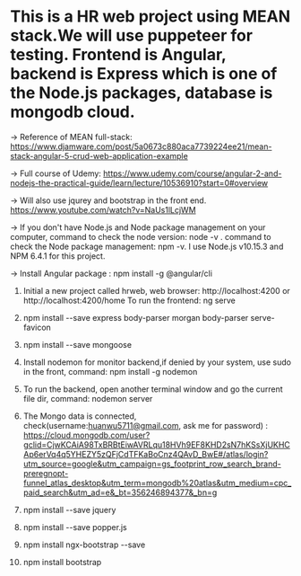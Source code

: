 
# This is a HR web project using MEAN stack.We will use puppeteer for testing. Frontend is Angular, backend is Express which is one of the Node.js packages, database is mongodb cloud.

-> Reference of MEAN full-stack: https://www.djamware.com/post/5a0673c880aca7739224ee21/mean-stack-angular-5-crud-web-application-example

-> Full course of Udemy: https://www.udemy.com/course/angular-2-and-nodejs-the-practical-guide/learn/lecture/10536910?start=0#overview

-> Will also use jqurey and bootstrap in the front end. https://www.youtube.com/watch?v=NaUs1lLcjWM

-> If you don't have Node.js and Node package management on your computer, command to check the node version: node -v . command to check the Node package management: npm -v. I use Node.js v10.15.3 and NPM 6.4.1 for this project.

-> Install Angular package : npm install -g @angular/cli

1. Initial a new project called hrweb, web browser: http://localhost:4200 or http://localhost:4200/home
   To run the frontend: ng serve

2. npm install --save express body-parser morgan body-parser serve-favicon

3. npm install --save mongoose

4. Install nodemon for monitor backend,if denied by your system, use sudo in the front, command: npm install -g nodemon

5. To run the backend, open another terminal window and go the current file dir, 
   command: nodemon server

6. The Mongo data is connected, check(username:huanwu5711@gmail.com, ask me for password) : https://cloud.mongodb.com/user?gclid=CjwKCAiA98TxBRBtEiwAVRLqu18HVh9EF8KHD2sN7hKSsXjUKHCAp6erVq4q5YHEZY5zQFjCdTFKaBoCnz4QAvD_BwE#/atlas/login?utm_source=google&utm_campaign=gs_footprint_row_search_brand-preregnopt-funnel_atlas_desktop&utm_term=mongodb%20atlas&utm_medium=cpc_paid_search&utm_ad=e&_bt=356246894377&_bn=g

7. npm install --save jquery

8. npm install --save popper.js

9. npm install ngx-bootstrap --save

10. npm install bootstrap





